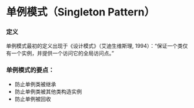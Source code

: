 # 单例模式（Singleton Pattern）
### 定义
单例模式最初的定义出现于《设计模式》（艾迪生维斯理, 1994）：“保证一个类仅有一个实例，并提供一个访问它的全局访问点。”

### 单例模式的要点：
- 防止单例类被继承
- 防止单例类被其他类构造实例
- 防止单例被回收